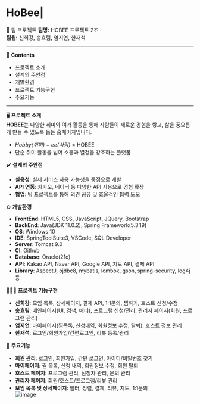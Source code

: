 # HoBee|
📣 팀 프로젝트
**팀명:** HOBEE 프로젝트 2조  
**팀원:** 신희강, 송효림, 염지연, 한재석  

---

📖 **Contents**  
- 프로젝트 소개  
- 설계의 주안점  
- 개발환경  
- 프로젝트 기능구현  
- 주요기능  

---

🖥️ **프로젝트 소개**  
**HOBEE**는 다양한 취미와 여가 활동을 통해 사람들이 새로운 경험을 쌓고, 삶을 풍요롭게 만들 수 있도록 돕는 홈페이지입니다.  
- *Hobby(취미)* + *ee(사람)* = HOBEE  
- 단순 취미 활동을 넘어 소통과 열정을 강조하는 플랫폼  

✔️ **설계의 주안점**  
- **실용성**: 실제 서비스 사용 가능성을 중점으로 개발  
- **API 연동**: 카카오, 네이버 등 다양한 API 사용으로 경험 확장  
- **협업**: 팀 프로젝트를 통해 의견 공유 및 효율적인 협력 도모  

⚙️ **개발환경**  
- **FrontEnd**: HTML5, CSS, JavaScript, JQuery, Bootstrap  
- **BackEnd**: Java(JDK 11.0.2), Spring Framework(5.3.19)  
- **OS**: Windows 10  
- **IDE**: SpringToolSuite3, VSCode, SQL Developer  
- **Server**: Tomcat 9.0  
- **CI**: Github  
- **Database**: Oracle(21c)  
- **API**: Kakao API, Naver API, Google API, 지도 API, 결제 API  
- **Library**: AspectJ, ojdbc8, mybatis, lombok, gson, spring-security, log4j 등  

🧑‍🤝‍🧑 **프로젝트 기능구현**  
- **신희강**: 모임 목록, 상세페이지, 결제 API, 1:1문의, 찜하기, 호스트 신청/수정  
- **송효림**: 메인페이지(UI, 검색, 배너), 프로그램 신청/관리, 관리자 페이지(회원, 프로그램 관리)  
- **염지연**: 마이페이지(찜목록, 신청내역, 회원정보 수정, 탈퇴), 호스트 정보 관리  
- **한재석**: 로그인/회원가입/간편로그인, 리뷰 등록/관리  

📌 **주요기능**  
- **회원 관리**: 로그인, 회원가입, 간편 로그인, 아이디/비밀번호 찾기  
- **마이페이지**: 찜 목록, 신청 내역, 회원정보 수정, 회원 탈퇴  
- **호스트 페이지**: 프로그램 관리, 신청자 관리, 문의 관리  
- **관리자 페이지**: 회원/호스트/프로그램/리뷰 관리  
- **모임 목록 및 상세페이지**: 필터, 정렬, 결제, 리뷰, 지도, 1:1문의  
![image](https://github.com/user-attachments/assets/5b29d252-26eb-4a56-96ec-07b0bfa94e70)

